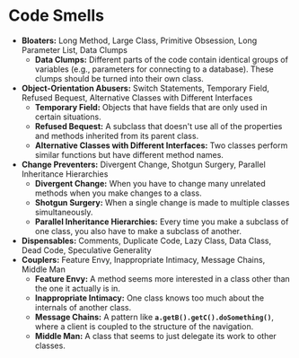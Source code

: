 # Code Smells

- **Bloaters:** Long Method, Large Class, Primitive Obsession, Long Parameter List, Data Clumps
  - **Data Clumps:** Different parts of the code contain identical groups of variables (e.g., parameters for connecting to a database). These clumps should be turned into their own class.
- **Object-Orientation Abusers:** Switch Statements, Temporary Field, Refused Bequest, Alternative Classes with Different Interfaces
  - **Temporary Field:** Objects that have fields that are only used in certain situations.
  - **Refused Bequest:** A subclass that doesn't use all of the properties and methods inherited from its parent class.
  - **Alternative Classes with Different Interfaces:** Two classes perform similar functions but have different method names.
- **Change Preventers:** Divergent Change, Shotgun Surgery, Parallel Inheritance Hierarchies
  - **Divergent Change:** When you have to change many unrelated methods when you make changes to a class.
  - **Shotgun Surgery:** When a single change is made to multiple classes simultaneously.
  - **Parallel Inheritance Hierarchies:** Every time you make a subclass of one class, you also have to make a subclass of another.
- **Dispensables:** Comments, Duplicate Code, Lazy Class, Data Class, Dead Code, Speculative Generality
- **Couplers:** Feature Envy, Inappropriate Intimacy, Message Chains, Middle Man
  - **Feature Envy:** A method seems more interested in a class other than the one it actually is in.
  - **Inappropriate Intimacy:** One class knows too much about the internals of another class.
  - **Message Chains:** A pattern like **`a.getB().getC().doSomething()`**, where a client is coupled to the structure of the navigation.
  - **Middle Man:** A class that seems to just delegate its work to other classes.
